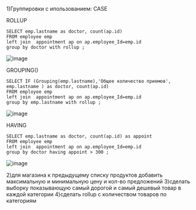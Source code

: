 1)Группировки с ипользованием: CASE

ROLLUP
```
SELECT emp.lastname as doctor, count(ap.id) 
FROM employee emp
left join  appointment ap on ap.employee_Id=emp.id
group by doctor with rollup ;
```
![image](https://github.com/MusinRustamR/BD_Clinic/assets/126672650/c1a2dc87-eec3-47f6-8044-acdab65424ae)

GROUPING()
```
SELECT IF (Grouping(emp.lastname),'Общее количество приемов', emp.lastname ) as doctor, count(ap.id) 
FROM employee emp
left join  appointment ap on ap.employee_Id=emp.id
group by emp.lastname with rollup ;
```
![image](https://github.com/MusinRustamR/BD_Clinic/assets/126672650/cf2bb92e-be31-49b6-b034-2c0f1f2c5065)


HAVING
```
SELECT emp.lastname as doctor, count(ap.id) as appoint
FROM employee emp
left join  appointment ap on ap.employee_Id=emp.id
group by doctor having appoint > 300 ;
```
![image](https://github.com/MusinRustamR/BD_Clinic/assets/126672650/cb232cf1-ec59-445d-8f53-28bec5610bd8)



2)для магазина к предыдущему списку продуктов добавить максимальную и минимальную цену и кол-во предложений
3)сделать выборку показывающую самый дорогой и самый дешевый товар в каждой категории
4)сделать rollup с количеством товаров по категориям
